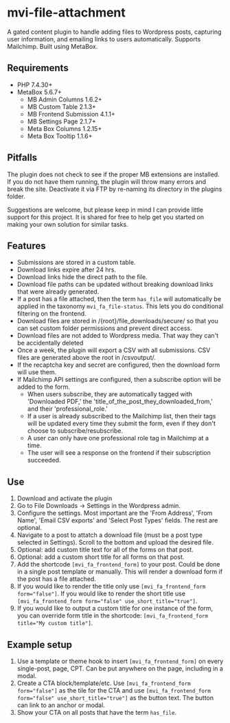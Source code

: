 # mvi-file-attachment
A gated content plugin to handle adding files to Wordpress posts, capturing user information, and emailing links to users automatically. Supports Mailchimp. Built using MetaBox.

## Requirements
- PHP 7.4.30+
- MetaBox 5.6.7+
  - MB Admin Columns 1.6.2+
  - MB Custom Table 2.1.3+
  - MB Frontend Submission 4.1.1+
  - MB Settings Page 2.1.7+
  - Meta Box Columns 1.2.15+
  - Meta Box Tooltip 1.1.6+

## Pitfalls
The plugin does not check to see if the proper MB extensions are installed. If you do not have them running, the plugin will throw many errors and break the site. Deactivate it via FTP by re-naming its directory in the plugins folder.

Suggestions are welcome, but please keep in mind I can provide little support for this project. It is shared for free to help get you started on making your own solution for similar tasks.

## Features
- Submissions are stored in a custom table.
- Download links expire after 24 hrs.
- Download links hide the direct path to the file.
- Download file paths can be updated without breaking download links that were already generated.
- If a post has a file attached, then the term `has_file` will automatically be applied in the taxonomy `mvi_fa_file-status`. This lets you do conditional filtering on the frontend.
- Download files are stored in /{root}/file_downloads/secure/ so that you can set custom folder permissions and prevent direct access.
- Download files are not added to Wordpress media. That way they can't be accidentally deleted
- Once a week, the plugin will export a CSV with all submissions. CSV files are generated above the root in /csvoutput/.
- If the recaptcha key and secret are configured, then the download form will use them.
- If Mailchimp API settings are configured, then a subscribe option will be added to the form.
  - When users subscribe, they are automatically tagged with 'Downloaded PDF,' the 'title_of_the_post_they_downloaded_from,' and their 'professional_role.'
  - If a user is already subscribed to the Mailchimp list, then their tags will be updated every time they submit the form, even if they don't choose to subscribe/resubscribe.
  - A user can only have one professional role tag in Mailchimp at a time.
  - The user will see a response on the frontend if their subscription succeeded.

## Use
1. Download and activate the plugin
2. Go to File Downloads -> Settings in the Wordpress admin.
3. Configure the settings. Most important are the 'From Address', 'From Name', 'Email CSV exports' and 'Select Post Types' fields. The rest are optional.
4. Navigate to a post to attatch a download file (must be a post type selected in Settings). Scroll to the bottom and upload the desired file.
  1. Optional: add custom title text for all of the forms on that post.
  2. Optional: add a custom short title for all forms on that post.
5. Add the shortcode `[mvi_fa_frontend_form]` to your post. Could be done in a single post template or manually. This will render a download form if the post has a file attached.
  1. If you would like to render the title only use `[mvi_fa_frontend_form form="false"]`. If you would like to render the short title use `[mvi_fa_frontend_form form="false" use_short_title="true"]`.
  2. If you would like to output a custom title for one instance of the form, you can override form title in the shortcode: `[mvi_fa_frontend_form title="My custom title"]`.

## Example setup
1. Use a template or theme hook to insert `[mvi_fa_frontend_form]` on every single-post, page, CPT. Can be put anywhere on the page, including in a modal.
2. Create a CTA block/template/etc. Use `[mvi_fa_frontend_form form="false"]` as the tile for the CTA and use `[mvi_fa_frontend_form form="false" use_short_title="true"]` as the button text. The button can link to an anchor or modal.
3. Show your CTA on all posts that have the term `has_file`.
